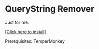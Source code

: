 # QueryString Remover

Just for me.

[[Click here to install\]](https://github.com/LumaKernel/tm-qs-remover/raw/refs/heads/main/dist/main.user.js)

Prerequisites: TemperMonkey
